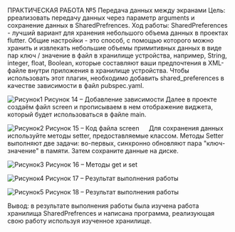 ПРАКТИЧЕСКАЯ РАБОТА №5
Передача данных между экранами
Цель: pреализовать передачу данных через параметр arguments и сохранение данных в SharedPrefrences.
Ход работы: 
SharedPreferences - лучший вариант для хранения небольшого объема данных в проектах flutter. Общие настройки - это способ, с помощью которого можно хранить и извлекать небольшие объемы примитивных данных в виде пар ключ / значение в файл в хранилище устройства, например, String, integer, float, Boolean, которые составляют ваши предпочтения в XML-файле внутри приложения в хранилище устройства.
Чтобы использовать этот плагин, необходимо добавить shared_preferences в качестве зависимости в файл pubspec.yaml.

 ![Рисунок1](https://user-images.githubusercontent.com/91606054/207544514-12a5ef42-b0e7-4529-9fab-7a4cb77b79a4.png)
Рисунок 14 – Добавление зависимости
Далее в проекте создаём файл screen и прописываем в нем отображение виджета, который будет использоваться в файле main.
 
 ![Рисунок2](https://user-images.githubusercontent.com/91606054/207544550-321335bd-0d00-42c6-9abb-c1600a1b7173.png)
Рисунок 15 – Код файла screen
 
Для сохранения данных используйте методы setter, предоставляемые классом. Методы Setter выполняют две задачи: во-первых, синхронно обновляют пара "ключ-значение" в памяти. Затем сохраните данные на диске.

![Рисунок3](https://user-images.githubusercontent.com/91606054/207544585-59a40e5f-df2a-4db9-a644-68c196cfd81f.png)
Рисунок 16 – Методы get и set

 ![Рисунок4](https://user-images.githubusercontent.com/91606054/207544603-ce287431-e397-41f6-bf4b-c247d3b66402.png)
Рисунок 17 – Результат выполнения работы

![Рисунок5](https://user-images.githubusercontent.com/91606054/207544633-0ae2ed28-f7bb-4125-a2fc-9259273ae42a.png)
Рисунок 18 – Результат выполнения работы

Вывод: в результате выполнения работы была изучена работа хранилища SharedPrefrences и написана программа, реализующая свою работу используя изученное хранилище.
